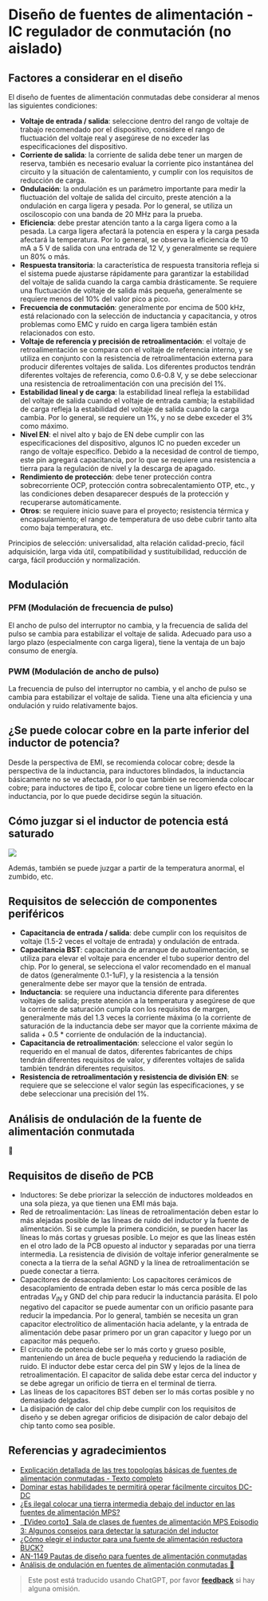 # Diseño de fuentes de alimentación - IC regulador de conmutación (no aislado)

## Factores a considerar en el diseño

El diseño de fuentes de alimentación conmutadas debe considerar al menos las siguientes condiciones:

- **Voltaje de entrada / salida**: seleccione dentro del rango de voltaje de trabajo recomendado por el dispositivo, considere el rango de fluctuación del voltaje real y asegúrese de no exceder las especificaciones del dispositivo.
- **Corriente de salida**: la corriente de salida debe tener un margen de reserva, también es necesario evaluar la corriente pico instantánea del circuito y la situación de calentamiento, y cumplir con los requisitos de reducción de carga.
- **Ondulación**: la ondulación es un parámetro importante para medir la fluctuación del voltaje de salida del circuito, preste atención a la ondulación en carga ligera y pesada. Por lo general, se utiliza un osciloscopio con una banda de 20 MHz para la prueba.
- **Eficiencia**: debe prestar atención tanto a la carga ligera como a la pesada. La carga ligera afectará la potencia en espera y la carga pesada afectará la temperatura. Por lo general, se observa la eficiencia de 10 mA a 5 V de salida con una entrada de 12 V, y generalmente se requiere un 80% o más.
- **Respuesta transitoria**: la característica de respuesta transitoria refleja si el sistema puede ajustarse rápidamente para garantizar la estabilidad del voltaje de salida cuando la carga cambia drásticamente. Se requiere una fluctuación de voltaje de salida más pequeña, generalmente se requiere menos del 10% del valor pico a pico.
- **Frecuencia de conmutación**: generalmente por encima de 500 kHz, está relacionado con la selección de inductancia y capacitancia, y otros problemas como EMC y ruido en carga ligera también están relacionados con esto.
- **Voltaje de referencia y precisión de retroalimentación**: el voltaje de retroalimentación se compara con el voltaje de referencia interno, y se utiliza en conjunto con la resistencia de retroalimentación externa para producir diferentes voltajes de salida. Los diferentes productos tendrán diferentes voltajes de referencia, como 0.6-0.8 V, y se debe seleccionar una resistencia de retroalimentación con una precisión del 1%.
- **Estabilidad lineal y de carga**: la estabilidad lineal refleja la estabilidad del voltaje de salida cuando el voltaje de entrada cambia; la estabilidad de carga refleja la estabilidad del voltaje de salida cuando la carga cambia. Por lo general, se requiere un 1%, y no se debe exceder el 3% como máximo.
- **Nivel EN**: el nivel alto y bajo de EN debe cumplir con las especificaciones del dispositivo, algunos IC no pueden exceder un rango de voltaje específico. Debido a la necesidad de control de tiempo, este pin agregará capacitancia, por lo que se requiere una resistencia a tierra para la regulación de nivel y la descarga de apagado.
- **Rendimiento de protección**: debe tener protección contra sobrecorriente OCP, protección contra sobrecalentamiento OTP, etc., y las condiciones deben desaparecer después de la protección y recuperarse automáticamente.
- **Otros**: se requiere inicio suave para el proyecto; resistencia térmica y encapsulamiento; el rango de temperatura de uso debe cubrir tanto alta como baja temperatura, etc.

Principios de selección: universalidad, alta relación calidad-precio, fácil adquisición, larga vida útil, compatibilidad y sustituibilidad, reducción de carga, fácil producción y normalización.

## Modulación

### PFM (Modulación de frecuencia de pulso)

El ancho de pulso del interruptor no cambia, y la frecuencia de salida del pulso se cambia para estabilizar el voltaje de salida. Adecuado para uso a largo plazo (especialmente con carga ligera), tiene la ventaja de un bajo consumo de energía.

### PWM (Modulación de ancho de pulso)

La frecuencia de pulso del interruptor no cambia, y el ancho de pulso se cambia para estabilizar el voltaje de salida. Tiene una alta eficiencia y una ondulación y ruido relativamente bajos.

## ¿Se puede colocar cobre en la parte inferior del inductor de potencia?

Desde la perspectiva de EMI, se recomienda colocar cobre; desde la perspectiva de la inductancia, para inductores blindados, la inductancia básicamente no se ve afectada, por lo que también se recomienda colocar cobre; para inductores de tipo E, colocar cobre tiene un ligero efecto en la inductancia, por lo que puede decidirse según la situación.

## Cómo juzgar si el inductor de potencia está saturado

![](https://img.wiki-power.com/d/wiki-media/img/20210723133831.png)

Además, también se puede juzgar a partir de la temperatura anormal, el zumbido, etc.

## Requisitos de selección de componentes periféricos

- **Capacitancia de entrada / salida**: debe cumplir con los requisitos de voltaje (1.5-2 veces el voltaje de entrada) y ondulación de entrada.
- **Capacitancia BST**: capacitancia de arranque de autoalimentación, se utiliza para elevar el voltaje para encender el tubo superior dentro del chip. Por lo general, se selecciona el valor recomendado en el manual de datos (generalmente 0.1-1uF), y la resistencia a la tensión generalmente debe ser mayor que la tensión de entrada.
- **Inductancia**: se requiere una inductancia diferente para diferentes voltajes de salida; preste atención a la temperatura y asegúrese de que la corriente de saturación cumpla con los requisitos de margen, generalmente más del 1.3 veces la corriente máxima (o la corriente de saturación de la inductancia debe ser mayor que la corriente máxima de salida + 0.5 \* corriente de ondulación de la inductancia).
- **Capacitancia de retroalimentación**: seleccione el valor según lo requerido en el manual de datos, diferentes fabricantes de chips tendrán diferentes requisitos de valor, y diferentes voltajes de salida también tendrán diferentes requisitos.
- **Resistencia de retroalimentación y resistencia de división EN**: se requiere que se seleccione el valor según las especificaciones, y se debe seleccionar una precisión del 1%.

## Análisis de ondulación de la fuente de alimentación conmutada

🚧

## Requisitos de diseño de PCB

- Inductores: Se debe priorizar la selección de inductores moldeados en una sola pieza, ya que tienen una EMI más baja.
- Red de retroalimentación: Las líneas de retroalimentación deben estar lo más alejadas posible de las líneas de ruido del inductor y la fuente de alimentación. Si se cumple la primera condición, se pueden hacer las líneas lo más cortas y gruesas posible. Lo mejor es que las líneas estén en el otro lado de la PCB opuesto al inductor y separadas por una tierra intermedia. La resistencia de división de voltaje inferior generalmente se conecta a la tierra de la señal AGND y la línea de retroalimentación se puede conectar a tierra.
- Capacitores de desacoplamiento: Los capacitores cerámicos de desacoplamiento de entrada deben estar lo más cerca posible de las entradas $V_{IN}$ y GND del chip para reducir la inductancia parásita. El polo negativo del capacitor se puede aumentar con un orificio pasante para reducir la impedancia. Por lo general, también se necesita un gran capacitor electrolítico de alimentación hacia adelante, y la entrada de alimentación debe pasar primero por un gran capacitor y luego por un capacitor más pequeño.
- El circuito de potencia debe ser lo más corto y grueso posible, manteniendo un área de bucle pequeña y reduciendo la radiación de ruido. El inductor debe estar cerca del pin SW y lejos de la línea de retroalimentación. El capacitor de salida debe estar cerca del inductor y se debe agregar un orificio de tierra en el terminal de tierra.
- Las líneas de los capacitores BST deben ser lo más cortas posible y no demasiado delgadas.
- La disipación de calor del chip debe cumplir con los requisitos de diseño y se deben agregar orificios de disipación de calor debajo del chip tanto como sea posible.

## Referencias y agradecimientos

- [Explicación detallada de las tres topologías básicas de fuentes de alimentación conmutadas - Texto completo](http://www.elecfans.com/article/83/116/2016/20160307404422_a.html)
- [Dominar estas habilidades te permitirá operar fácilmente circuitos DC-DC](https://mp.weixin.qq.com/s/fqTPyfAKdTlbRxy0-ho9gA)
- [¿Es ilegal colocar una tierra intermedia debajo del inductor en las fuentes de alimentación MPS?](https://mp.weixin.qq.com/s/CgR2jUgujLy3nqwU52rW2Q)
- [【Video corto】Sala de clases de fuentes de alimentación MPS Episodio 3: Algunos consejos para detectar la saturación del inductor](https://mp.weixin.qq.com/s?__biz=MzIwMTE4MzQwMw==&mid=2884003106&idx=1&sn=41c7eef3377037a1a1d21179447d0df1&scene=19#wechat_redirect)
- [¿Cómo elegir el inductor para una fuente de alimentación reductora BUCK?](https://mp.weixin.qq.com/s/tTSoUaeaVQI4TM6ruKpeKw)
- [AN-1149 Pautas de diseño para fuentes de alimentación conmutadas](https://www.ti.com/lit/an/snva021c/snva021c.pdf?ts=1641814411004)
- [Análisis de ondulación en fuentes de alimentación conmutadas 🚧](http://www.oliverkung.top/%e5%bc%80%e5%85%b3%e7%94%b5%e6%ba%90%e7%ba%b9%e6%b3%a2%e5%88%86%e6%9e%90/)

> Este post está traducido usando ChatGPT, por favor [**feedback**](https://github.com/linyuxuanlin/Wiki_MkDocs/issues/new) si hay alguna omisión.
